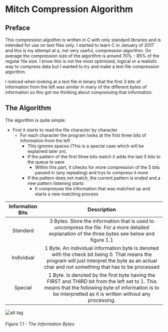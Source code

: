 # Mitch Compression Algorithm
## Preface
This compression algoithm is written in C with only standard libraries and is intended for use on text files only. I started to learn C in January of 2017 and this is my attempt at a, not very useful, compression algorithm. On average the compression size of the algorithm is around 70% - 85% of the regular file size. I know this is not the most optimized, logical or a realistic way to compress data but I wanted to try and make a text file compression algorithm.

I noticed when looking at a text file in binary that the first 3 bits of information from the left was similar in many of the different bytes of information so this got me thinking about compressing that information.
## The Algorithm
The algorithm is quite simple:
* First it starts to read the file character by character
  * For each character the program looks at the first three bits of information from the left
    * This ignores spaces (This is a special case which will be explained later on).
    * If the pattern of the first three bits match it adds the last 5 bits to the queue to save
      * Within this part, it checks for more compression of the 5 bits passed in (any repeating) and trys to compress it more
    * If the pattern does not match, the current pattern is ended and a new pattern listening starts
      * It compresses the information that was matched up and starts a new matching process

| Information Bits | Description |
|:----------------:|:-----------:|
| Standard      | 3 Bytes. Store the information that is used to uncompress the file. For a more detailed explanation of the three bytes see below and figure 1.1 | 
| Individual      | 1 Byte. An individual information byte is denoted with the check bit being 0. That means the program will just interpret the byte as an actual char and not something that has to be processed | 
| Special | 1 Byte. Is denoted by the first byte having the FIRST and THIRD bit from the left set to 1. This means that the following byte of information is to be interpretted as it is written without any processing. | 

![alt tag](https://cloud.githubusercontent.com/assets/8935913/23272492/130c96a6-f9c1-11e6-9713-81ed332a029f.png)
###### Figure 1.1 - The Information Bytes

